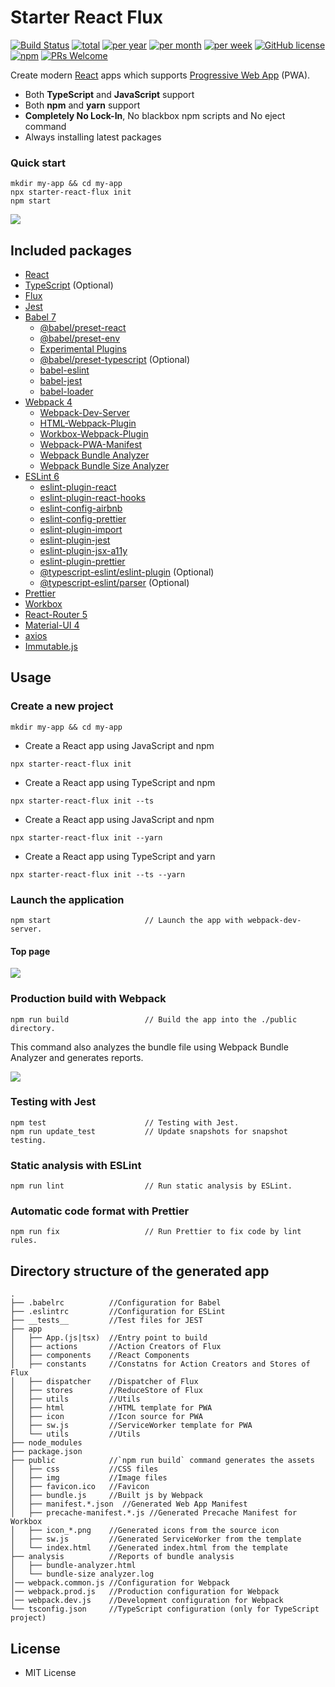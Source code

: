 # Starter React Flux

[![Build Status](https://travis-ci.org/SokichiFujita/starter-react-flux.svg?branch=master)](https://travis-ci.org/SokichiFujita/starter-react-flux)
[![total](https://img.shields.io/npm/dt/starter-react-flux.svg)](https://www.npmjs.com/package/starter-react-flux)
[![per year](https://img.shields.io/npm/dy/starter-react-flux.svg)](https://www.npmjs.com/package/starter-react-flux)
[![per month](https://img.shields.io/npm/dm/starter-react-flux.svg)](https://www.npmjs.com/package/starter-react-flux)
[![per week](https://img.shields.io/npm/dw/starter-react-flux.svg)](https://www.npmjs.com/package/starter-react-flux)
[![GitHub license](https://img.shields.io/badge/license-MIT-blue.svg)](https://github.com/SokichiFujita/starter-react-flux/blob/master/LICENSE)
[![npm](https://img.shields.io/npm/v/starter-react-flux.svg)](https://www.npmjs.com/package/starter-react-flux)
[![PRs Welcome](https://img.shields.io/badge/PRs-welcome-brightgreen.svg)](https://github.com/SokichiFujita/starter-react-flux/blob/master/README.md)

Create modern [React](https://reactjs.org/) apps which supports [Progressive Web App](https://developers.google.com/web/progressive-web-apps/) (PWA).

- Both **TypeScript** and **JavaScript** support
- Both **npm** and **yarn** support
- **Completely No Lock-In**, No blackbox npm scripts and No eject command
- Always installing latest packages

### Quick start

```
mkdir my-app && cd my-app
npx starter-react-flux init
npm start
```

![](./images/app1.png)


## Included packages

* [React](http://facebook.github.io/react/)
* [TypeScript](https://www.typescriptlang.org) (Optional)
* [Flux](https://facebook.github.io/flux/)
* [Jest](https://facebook.github.io/jest/)
* [Babel 7](https://babeljs.io)
  * [@babel/preset-react](http://babeljs.io/docs/plugins/preset-react/)
  * [@babel/preset-env](https://babeljs.io/docs/plugins/preset-env/)
  * [Experimental Plugins](https://babeljs.io/docs/en/plugins#experimental)
  * [@babel/preset-typescript](https://babeljs.io/docs/en/babel-preset-typescript/) (Optional) 
  * [babel-eslint](https://github.com/babel/babel-eslint)
  * [babel-jest](https://jestjs.io)
  * [babel-loader](https://github.com/babel/babel-loader)
* [Webpack 4](https://webpack.js.org)
  * [Webpack-Dev-Server](https://webpack.github.io/docs/webpack-dev-server.html)
  * [HTML-Webpack-Plugin](https://github.com/jantimon/html-webpack-plugin)
  * [Workbox-Webpack-Plugin](https://developers.google.com/web/tools/workbox/modules/workbox-webpack-plugin)
  * [Webpack-PWA-Manifest](https://github.com/arthurbergmz/webpack-pwa-manifest)
  * [Webpack Bundle Analyzer](https://github.com/webpack-contrib/webpack-bundle-analyzer)
  * [Webpack Bundle Size Analyzer](https://github.com/robertknight/webpack-bundle-size-analyzer)
* [ESLint 6](http://eslint.org)
  * [eslint-plugin-react](https://github.com/yannickcr/eslint-plugin-react)
  * [eslint-plugin-react-hooks](https://www.npmjs.com/package/eslint-plugin-react-hooks)
  * [eslint-config-airbnb](https://github.com/airbnb/javascript/tree/master/packages/eslint-config-airbnb)
  * [eslint-config-prettier](https://github.com/prettier/eslint-config-prettier)
  * [eslint-plugin-import](https://github.com/benmosher/eslint-plugin-import)
  * [eslint-plugin-jest](https://github.com/jest-community/eslint-plugin-jest)
  * [eslint-plugin-jsx-a11y](https://github.com/evcohen/eslint-plugin-jsx-a11y)
  * [eslint-plugin-prettier](https://github.com/prettier/eslint-plugin-prettier)
  * [@typescript-eslint/eslint-plugin](https://github.com/typescript-eslint/typescript-eslint) (Optional)
  * [@typescript-eslint/parser](https://github.com/typescript-eslint/typescript-eslint) (Optional)
* [Prettier](https://prettier.io)
* [Workbox](https://developers.google.com/web/tools/workbox/)
* [React-Router 5](https://reacttraining.com/react-router/)
* [Material-UI 4](http://www.material-ui.com)
* [axios](https://github.com/mzabriskie/axios)
* [Immutable.js](https://facebook.github.io/immutable-js/)

## Usage

### Create a new project

```
mkdir my-app && cd my-app
```

- Create a React app using JavaScript and npm

```
npx starter-react-flux init 
```

- Create a React app using TypeScript and npm

```
npx starter-react-flux init --ts
```

- Create a React app using JavaScript and npm

```
npx starter-react-flux init --yarn
```

- Create a React app using TypeScript and yarn

```
npx starter-react-flux init --ts --yarn
```

### Launch the application

```
npm start                     // Launch the app with webpack-dev-server.
```

#### Top page

![](./images/app1.png)

### Production build with Webpack

```
npm run build                 // Build the app into the ./public directory.
```

This command also analyzes the bundle file using Webpack Bundle Analyzer and generates reports.

![](./images/webpack-bundle-analyzer.png)

### Testing with Jest

```
npm test                      // Testing with Jest.
npm run update_test           // Update snapshots for snapshot testing.
```

### Static analysis with ESLint

```
npm run lint                  // Run static analysis by ESLint.
```

### Automatic code format with Prettier

```
npm run fix                   // Run Prettier to fix code by lint rules.
```

## Directory structure of the generated app

```
.
├── .babelrc          //Configuration for Babel
├── .eslintrc         //Configuration for ESLint
├── __tests__         //Test files for JEST
├── app
│   ├── App.(js|tsx)  //Entry point to build
│   ├── actions       //Action Creators of Flux
│   ├── components    //React Components
│   ├── constants     //Constatns for Action Creators and Stores of Flux
│   ├── dispatcher    //Dispatcher of Flux
│   ├── stores        //ReduceStore of Flux
│   ├── utils         //Utils
│   ├── html          //HTML template for PWA
│   ├── icon          //Icon source for PWA
│   ├── sw.js         //ServiceWorker template for PWA
│   └── utils         //Utils
├── node_modules
├── package.json
├── public            //`npm run build` command generates the assets
│   ├── css           //CSS files
│   ├── img           //Image files
│   ├── favicon.ico   //Favicon
│   ├── bundle.js     //Built js by Webpack
│   ├── manifest.*.json  //Generated Web App Manifest
│   ├── precache-manifest.*.js //Generated Precache Manifest for Workbox
│   ├── icon_*.png    //Generated icons from the source icon
│   ├── sw.js         //Generated ServiceWorker from the template
│   └── index.html    //Generated index.html from the template
├── analysis          //Reports of bundle analysis
│   ├── bundle-analyzer.html
│   └── bundle-size analyzer.log
│── webpack.common.js //Configuration for Webpack
│── webpack.prod.js   //Production configuration for Webpack
│── webpack.dev.js    //Development configuration for Webpack
└── tsconfig.json     //TypeScript configuration (only for TypeScript project)
```


## License

* MIT License
